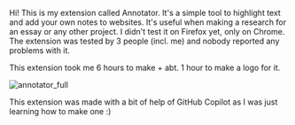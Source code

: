 Hi! This is my extension called Annotator. It's a simple tool to highlight text and add your own notes to websites. It's useful when making a research for an essay or any other project.
I didn't test it on Firefox yet, only on Chrome. The extension was tested by 3 people (incl. me) and nobody reported any problems with it.

This extension took me 6 hours to make + abt. 1 hour to make a logo for it. 

![annotator_full](https://github.com/user-attachments/assets/241a2ef8-ebd4-410e-aee1-6884af692264)

This extension was made with a bit of help of GitHub Copilot as I was just learning how to make one :)

